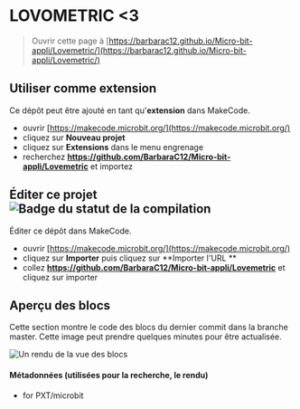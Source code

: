 # LOVOMETRIC <3
> Ouvrir cette page à [https://barbarac12.github.io/Micro-bit-appli/Lovemetric/](https://barbarac12.github.io/Micro-bit-appli/Lovemetric/)

## Utiliser comme extension

Ce dépôt peut être ajouté en tant qu'**extension** dans MakeCode.

* ouvrir [https://makecode.microbit.org/](https://makecode.microbit.org/)
* cliquez sur **Nouveau projet**
* cliquez sur **Extensions** dans le menu engrenage
* recherchez **https://github.com/BarbaraC12/Micro-bit-appli/Lovemetric** et importez

## Éditer ce projet ![Badge du statut de la compilation](https://github.com/BarbaraC12/Micro-bit-appli/Lovometric/workflows/MakeCode/badge.svg)

Éditer ce dépôt dans MakeCode.

* ouvrir [https://makecode.microbit.org/](https://makecode.microbit.org/)
* cliquez sur **Importer** puis cliquez sur **Importer l'URL **
* collez **https://github.com/BarbaraC12/Micro-bit-appli/Lovemetric** et cliquez sur importer

## Aperçu des blocs

Cette section montre le code des blocs du dernier commit dans la branche master.
Cette image peut prendre quelques minutes pour être actualisée.

![Un rendu de la vue des blocs](https://github.com/BarbaraC12/Micro-bit-appli/Lovemetric/raw/master/.github/makecode/blocks.png)

#### Métadonnées (utilisées pour la recherche, le rendu)

* for PXT/microbit
<script src="https://makecode.com/gh-pages-embed.js"></script><script>makeCodeRender("{{ site.makecode.home_url }}", "{{ site.github.owner_name }}/{{ site.github.repository_name }}");</script>
